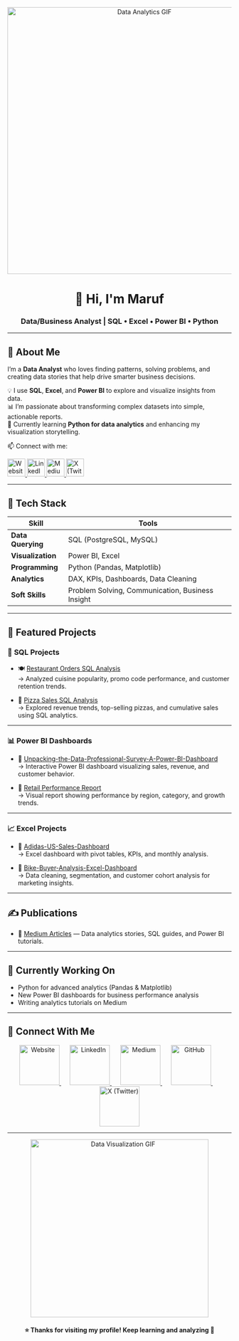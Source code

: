 <!-- Profile Header GIF -->
<p align="center">
  <img src="https://media.giphy.com/media/26tn33aiTi1jkl6H6/giphy.gif" width="600" alt="Data Analytics GIF">
</p>

<h1 align="center">👋 Hi, I'm Maruf</h1>
<h3 align="center">Data/Business Analyst | SQL • Excel • Power BI • Python</h3>

---

## 🧠 About Me  
I’m a **Data Analyst** who loves finding patterns, solving problems, and creating data stories that help drive smarter business decisions.  

💡 I use **SQL**, **Excel**, and **Power BI** to explore and visualize insights from data.  
📊 I’m passionate about transforming complex datasets into simple, actionable reports.  
🚀 Currently learning **Python for data analytics** and enhancing my visualization storytelling.  

📫 Connect with me:  
<p>
  <a href="https://marufanalysis.my.canva.site/" target="_blank">
    <img src="https://img.icons8.com/color/96/000000/internet--v1.png" alt="Website" width="40"/>
  </a>
  <a href="https://www.linkedin.com/in/marufanalysis" target="_blank">
    <img src="https://img.icons8.com/color/96/000000/linkedin.png" alt="LinkedIn" width="40"/>
  </a>
  <a href="https://medium.com/@marufanalysis" target="_blank">
    <img src="https://img.icons8.com/ios-filled/100/000000/medium-new.png" alt="Medium" width="40"/>
  </a>
  <a href="https://x.com/marufanalysis" target="_blank">
    <img src="https://img.icons8.com/ios-filled/100/000000/twitterx--v2.png" alt="X (Twitter)" width="40"/>
  </a>
</p>



---

## 🧰 Tech Stack

| Skill | Tools |
|--------|--------|
| **Data Querying** | SQL (PostgreSQL, MySQL) |
| **Visualization** | Power BI, Excel |
| **Programming** | Python (Pandas, Matplotlib) |
| **Analytics** | DAX, KPIs, Dashboards, Data Cleaning |
| **Soft Skills** | Problem Solving, Communication, Business Insight |

---

## 📂 Featured Projects  

### 🧩 **SQL Projects**
- 🍽️ [Restaurant Orders SQL Analysis](https://github.com/marufanalysis/Restaurant-Orders-SQL-Analysis)  
  → Analyzed cuisine popularity, promo code performance, and customer retention trends.  

- 🍕 [Pizza Sales SQL Analysis](https://github.com/marufanalysis/Pizza-Sales-SQL-Analysis-Project)  
  → Explored revenue trends, top-selling pizzas, and cumulative sales using SQL analytics.

---

### 📊 **Power BI Dashboards**
- 🛒 [Unpacking-the-Data-Professional-Survey-A-Power-BI-Dashboard](https://github.com/marufanalysis/Unpacking-the-Data-Professional-Survey-A-Power-BI-Dashboard)  
  → Interactive Power BI dashboard visualizing sales, revenue, and customer behavior.  

- 🏬 [Retail Performance Report](https://github.com/marufanalysis/Retail-Sales-Performance-Dashboard-Power-BI)  
  → Visual report showing performance by region, category, and growth trends.

---

### 📈 **Excel Projects**
- 💼 [Adidas-US-Sales-Dashboard](https://github.com/marufanalysis/Adidas-US-Sales-Dashboard)  
  → Excel dashboard with pivot tables, KPIs, and monthly analysis.  

- 👥 [Bike-Buyer-Analysis-Excel-Dashboard](https://github.com/marufanalysis/Bike-Buyer-Analysis-Excel-Dashboard)  
  → Data cleaning, segmentation, and customer cohort analysis for marketing insights.

---

## ✍️ Publications
- 🧾 [Medium Articles](https://medium.com/@marufanalysis) — Data analytics stories, SQL guides, and Power BI tutorials.

---

## 🌱 Currently Working On
- Python for advanced analytics (Pandas & Matplotlib)  
- New Power BI dashboards for business performance analysis  
- Writing analytics tutorials on Medium  

---

## 🤝 Connect With Me  

<p align="center">
  <a href="https://marufanalysis.my.canva.site/" target="_blank">
    <img src="https://img.icons8.com/color/96/000000/internet--v1.png" alt="Website" width="90"/>
  </a>
  &nbsp;&nbsp;&nbsp;&nbsp;
  <a href="https://www.linkedin.com/in/marufanalysis" target="_blank">
    <img src="https://img.icons8.com/color/96/000000/linkedin.png" alt="LinkedIn" width="90"/>
  </a>
  &nbsp;&nbsp;&nbsp;&nbsp;
  <a href="https://medium.com/@marufanalysis" target="_blank">
    <img src="https://img.icons8.com/ios-filled/100/000000/medium-new.png" alt="Medium" width="90"/>
  </a>
  &nbsp;&nbsp;&nbsp;&nbsp;
  <a href="https://github.com/marufanalysis" target="_blank">
    <img src="https://img.icons8.com/ios-glyphs/100/000000/github.png" alt="GitHub" width="90"/>
  </a>
  &nbsp;&nbsp;&nbsp;&nbsp;
  <a href="https://x.com/marufanalysis" target="_blank">
    <img src="https://img.icons8.com/ios-filled/100/000000/twitterx--v2.png" alt="X (Twitter)" width="90"/>
  </a>
</p>

---

<p align="center">
  <img src="https://media.giphy.com/media/qgQUggAC3Pfv687qPC/giphy.gif" width="400" alt="Data Visualization GIF">
</p>

<h4 align="center">⭐ Thanks for visiting my profile! Keep learning and analyzing 🚀</h4>
